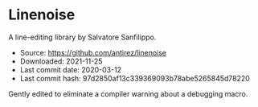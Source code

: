 # Linenoise

A line-editing library by Salvatore Sanfilippo.

* Source: https://github.com/antirez/linenoise
* Downloaded: 2021-11-25
* Last commit date: 2020-03-12
* Last commit hash: 97d2850af13c339369093b78abe5265845d78220

Gently edited to eliminate a compiler warning about a debugging macro.
